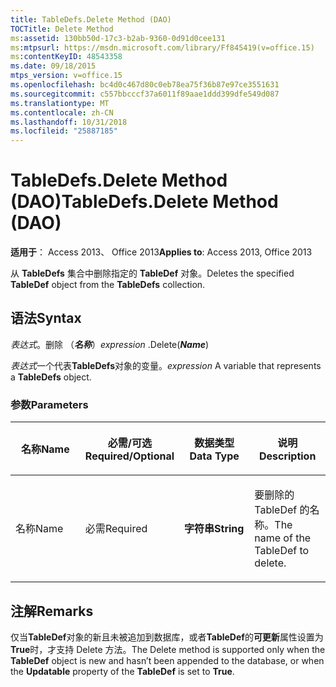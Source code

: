 ```yaml
---
title: TableDefs.Delete Method (DAO)
TOCTitle: Delete Method
ms:assetid: 130bb50d-17c3-b2ab-9360-0d91d0cee131
ms:mtpsurl: https://msdn.microsoft.com/library/Ff845419(v=office.15)
ms:contentKeyID: 48543358
ms.date: 09/18/2015
mtps_version: v=office.15
ms.openlocfilehash: bc4d0c467d80c0eb78ea75f36b87e97ce3551631
ms.sourcegitcommit: c557bbcccf37a6011f89aae1ddd399dfe549d087
ms.translationtype: MT
ms.contentlocale: zh-CN
ms.lasthandoff: 10/31/2018
ms.locfileid: "25887185"
---
```

# <a name="tabledefsdelete-method-dao"></a><span data-ttu-id="8b01a-102">TableDefs.Delete Method (DAO)</span><span class="sxs-lookup"><span data-stu-id="8b01a-102">TableDefs.Delete Method (DAO)</span></span>


<span data-ttu-id="8b01a-103">**适用于**： Access 2013、 Office 2013</span><span class="sxs-lookup"><span data-stu-id="8b01a-103">**Applies to**: Access 2013, Office 2013</span></span>

<span data-ttu-id="8b01a-104">从 **TableDefs** 集合中删除指定的 **TableDef** 对象。</span><span class="sxs-lookup"><span data-stu-id="8b01a-104">Deletes the specified **TableDef** object from the **TableDefs** collection.</span></span>

## <a name="syntax"></a><span data-ttu-id="8b01a-105">语法</span><span class="sxs-lookup"><span data-stu-id="8b01a-105">Syntax</span></span>

<span data-ttu-id="8b01a-106">*表达式*。删除 （***名称***）</span><span class="sxs-lookup"><span data-stu-id="8b01a-106">*expression* .Delete(***Name***)</span></span>

<span data-ttu-id="8b01a-107">*表达式*一个代表**TableDefs**对象的变量。</span><span class="sxs-lookup"><span data-stu-id="8b01a-107">*expression* A variable that represents a **TableDefs** object.</span></span>

### <a name="parameters"></a><span data-ttu-id="8b01a-108">参数</span><span class="sxs-lookup"><span data-stu-id="8b01a-108">Parameters</span></span>

<table>
<colgroup>
<col style="width: 25%" />
<col style="width: 25%" />
<col style="width: 25%" />
<col style="width: 25%" />
</colgroup>
<thead>
<tr class="header">
<th><p><span data-ttu-id="8b01a-109">名称</span><span class="sxs-lookup"><span data-stu-id="8b01a-109">Name</span></span></p></th>
<th><p><span data-ttu-id="8b01a-110">必需/可选</span><span class="sxs-lookup"><span data-stu-id="8b01a-110">Required/Optional</span></span></p></th>
<th><p><span data-ttu-id="8b01a-111">数据类型</span><span class="sxs-lookup"><span data-stu-id="8b01a-111">Data Type</span></span></p></th>
<th><p><span data-ttu-id="8b01a-112">说明</span><span class="sxs-lookup"><span data-stu-id="8b01a-112">Description</span></span></p></th>
</tr>
</thead>
<tbody>
<tr class="odd">
<td><p><span data-ttu-id="8b01a-113">名称</span><span class="sxs-lookup"><span data-stu-id="8b01a-113">Name</span></span></p></td>
<td><p><span data-ttu-id="8b01a-114">必需</span><span class="sxs-lookup"><span data-stu-id="8b01a-114">Required</span></span></p></td>
<td><p><span data-ttu-id="8b01a-115"><strong>字符串</strong></span><span class="sxs-lookup"><span data-stu-id="8b01a-115"><strong>String</strong></span></span></p></td>
<td><p><span data-ttu-id="8b01a-116">要删除的 TableDef 的名称。</span><span class="sxs-lookup"><span data-stu-id="8b01a-116">The name of the TableDef to delete.</span></span></p></td>
</tr>
</tbody>
</table>


## <a name="remarks"></a><span data-ttu-id="8b01a-117">注解</span><span class="sxs-lookup"><span data-stu-id="8b01a-117">Remarks</span></span>

<span data-ttu-id="8b01a-118">仅当**TableDef**对象的新且未被追加到数据库，或者**TableDef**的**可更新**属性设置为**True**时，才支持 Delete 方法。</span><span class="sxs-lookup"><span data-stu-id="8b01a-118">The Delete method is supported only when the **TableDef** object is new and hasn’t been appended to the database, or when the **Updatable** property of the **TableDef** is set to **True**.</span></span>

